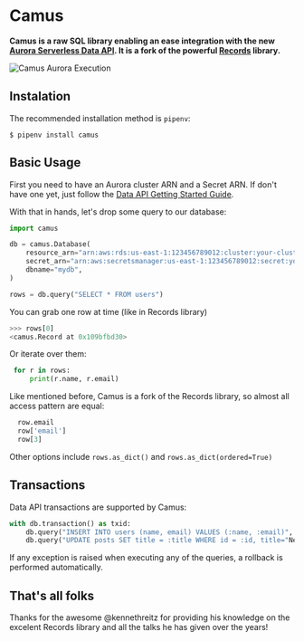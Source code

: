 # Camus
**Camus is a raw SQL library enabling an ease integration with the new [Aurora Serverless Data API]("https://aws.amazon.com/blogs/aws/new-data-api-for-amazon-aurora-serverless/"). It is a fork of the powerful [Records]("https://github.com/kennethreitz/records") library.**

![Camus Aurora Execution](https://raw.githubusercontent.com/rizidoro/camus/master/camus.png)
## Instalation

The recommended installation method is `pipenv`:

```shell
$ pipenv install camus
```

## Basic Usage

First you need to have an Aurora cluster ARN and a Secret ARN. If don't have one yet, just follow the [Data API Getting Started Guide]("https://docs.aws.amazon.com/AmazonRDS/latest/AuroraUserGuide/data-api.html").

With that in hands, let's drop some query to our database:

```python
import camus

db = camus.Database(
    resource_arn="arn:aws:rds:us-east-1:123456789012:cluster:your-cluster-name",
    secret_arn="arn:aws:secretsmanager:us-east-1:123456789012:secret:your-secret-name-ByH87J",
    dbname="mydb",
)

rows = db.query("SELECT * FROM users")
```

You can grab one row at time (like in Records library)

```python
>>> rows[0]
<camus.Record at 0x109bfbd30>
```

Or iterate over them:

```python
 for r in rows:
     print(r.name, r.email)
```

Like mentioned before, Camus is a fork of the Records library, so almost all access pattern are equal:

```python
  row.email
  row['email']
  row[3]
```

Other options include `rows.as_dict()` and `rows.as_dict(ordered=True)`


## Transactions

Data API transactions are supported by Camus:

```python
with db.transaction() as txid:
    db.query("INSERT INTO users (name, email) VALUES (:name, :email)", name="Rafael", email="rafael@email.com")
    db.query("UPDATE posts SET title = :title WHERE id = :id, title="New Title", id=999)
```

If any exception is raised when executing any of the queries, a rollback is performed automatically.

## That's all folks
Thanks for the awesome @kennethreitz for providing his knowledge on the excelent Records library and
all the talks he has given over the years!

